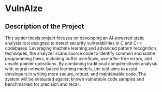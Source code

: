 # VulnAIze

## Description of the Project

This senior thesis project focuses on developing an AI-powered static analysis tool designed to detect security vulnerabilities in C and C++ codebases. Leveraging machine learning and advanced pattern recognition techniques, the analyzer scans source code to identify common and subtle programming flaws, including buffer overflows, use-after-free errors, and unsafe pointer operations. By combining traditional compiler-driven analysis with neural network-based learning models, the tool aims to assist developers in writing more secure, robust, and maintainable code. The system will be evaluated against known vulnerable code samples and benchmarked for precision and recall.

